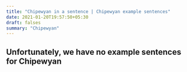 ```yaml
---
title: "Chipewyan in a sentence | Chipewyan example sentences"
date: 2021-01-20T19:57:50+05:30
draft: falses
summary: "Chipewyan"
---
```

## Unfortunately, we have no example sentences for Chipewyan                 
